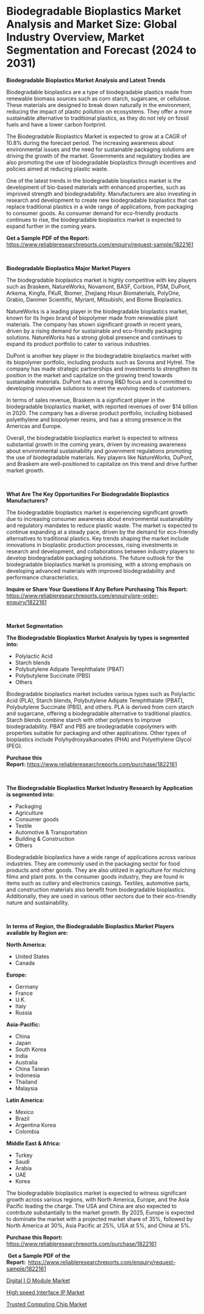 <p><h1>Biodegradable Bioplastics Market Analysis and Market Size: Global Industry Overview, Market Segmentation and Forecast (2024 to 2031)</h1></p><p><strong>Biodegradable Bioplastics Market Analysis and Latest Trends</strong></p>
<p><p>Biodegradable bioplastics are a type of biodegradable plastics made from renewable biomass sources such as corn starch, sugarcane, or cellulose. These materials are designed to break down naturally in the environment, reducing the impact of plastic pollution on ecosystems. They offer a more sustainable alternative to traditional plastics, as they do not rely on fossil fuels and have a lower carbon footprint.</p><p>The Biodegradable Bioplastics Market is expected to grow at a CAGR of 10.8% during the forecast period. The increasing awareness about environmental issues and the need for sustainable packaging solutions are driving the growth of the market. Governments and regulatory bodies are also promoting the use of biodegradable bioplastics through incentives and policies aimed at reducing plastic waste.</p><p>One of the latest trends in the biodegradable bioplastics market is the development of bio-based materials with enhanced properties, such as improved strength and biodegradability. Manufacturers are also investing in research and development to create new biodegradable bioplastics that can replace traditional plastics in a wide range of applications, from packaging to consumer goods. As consumer demand for eco-friendly products continues to rise, the biodegradable bioplastics market is expected to expand further in the coming years.</p></p>
<p><strong>Get a Sample PDF of the Report:&nbsp;</strong> <a href="https://www.reliableresearchreports.com/enquiry/request-sample/1822161">https://www.reliableresearchreports.com/enquiry/request-sample/1822161</a></p>
<p>&nbsp;</p>
<p><strong>Biodegradable Bioplastics Major Market Players</strong></p>
<p><p>The biodegradable bioplastics market is highly competitive with key players such as Braskem, NatureWorks, Novamont, BASF, Corbion, PSM, DuPont, Arkema, Kingfa, FKuR, Biomer, Zhejiang Hisun Biomaterials, PolyOne, Grabio, Danimer Scientific, Myriant, Mitsubishi, and Biome Bioplastics.</p><p>NatureWorks is a leading player in the biodegradable bioplastics market, known for its Ingeo brand of biopolymer made from renewable plant materials. The company has shown significant growth in recent years, driven by a rising demand for sustainable and eco-friendly packaging solutions. NatureWorks has a strong global presence and continues to expand its product portfolio to cater to various industries.</p><p>DuPont is another key player in the biodegradable bioplastics market with its biopolymer portfolio, including products such as Sorona and Hytrel. The company has made strategic partnerships and investments to strengthen its position in the market and capitalize on the growing trend towards sustainable materials. DuPont has a strong R&D focus and is committed to developing innovative solutions to meet the evolving needs of customers.</p><p>In terms of sales revenue, Braskem is a significant player in the biodegradable bioplastics market, with reported revenues of over $14 billion in 2020. The company has a diverse product portfolio, including biobased polyethylene and biopolymer resins, and has a strong presence in the Americas and Europe.</p><p>Overall, the biodegradable bioplastics market is expected to witness substantial growth in the coming years, driven by increasing awareness about environmental sustainability and government regulations promoting the use of biodegradable materials. Key players like NatureWorks, DuPont, and Braskem are well-positioned to capitalize on this trend and drive further market growth.</p></p>
<p>&nbsp;</p>
<p><strong>What Are The Key Opportunities For Biodegradable Bioplastics Manufacturers?</strong></p>
<p><p>The biodegradable bioplastics market is experiencing significant growth due to increasing consumer awareness about environmental sustainability and regulatory mandates to reduce plastic waste. The market is expected to continue expanding at a steady pace, driven by the demand for eco-friendly alternatives to traditional plastics. Key trends shaping the market include innovations in bioplastic production processes, rising investments in research and development, and collaborations between industry players to develop biodegradable packaging solutions. The future outlook for the biodegradable bioplastics market is promising, with a strong emphasis on developing advanced materials with improved biodegradability and performance characteristics.</p></p>
<p><strong>Inquire or Share Your Questions If Any Before Purchasing This Report:</strong> <a href="https://www.reliableresearchreports.com/enquiry/pre-order-enquiry/1822161">https://www.reliableresearchreports.com/enquiry/pre-order-enquiry/1822161</a></p>
<p>&nbsp;</p>
<p><strong>Market Segmentation</strong></p>
<p><strong>The Biodegradable Bioplastics Market Analysis by types is segmented into:</strong></p>
<p><ul><li>Polylactic Acid</li><li>Starch blends</li><li>Polybutylene Adipate Terephthalate (PBAT)</li><li>Polybutylene Succinate (PBS)</li><li>Others</li></ul></p>
<p><p>Biodegradable bioplastics market includes various types such as Polylactic Acid (PLA), Starch blends, Polybutylene Adipate Terephthalate (PBAT), Polybutylene Succinate (PBS), and others. PLA is derived from corn starch and sugarcane, offering a biodegradable alternative to traditional plastics. Starch blends combine starch with other polymers to improve biodegradability. PBAT and PBS are biodegradable copolymers with properties suitable for packaging and other applications. Other types of bioplastics include Polyhydroxyalkanoates (PHA) and Polyethylene Glycol (PEG).</p></p>
<p><strong>Purchase this Report:&nbsp;</strong><a href="https://www.reliableresearchreports.com/purchase/1822161">https://www.reliableresearchreports.com/purchase/1822161</a></p>
<p>&nbsp;</p>
<p><strong>The Biodegradable Bioplastics Market Industry Research by Application is segmented into:</strong></p>
<p><ul><li>Packaging</li><li>Agriculture</li><li>Consumer goods</li><li>Textile</li><li>Automotive & Transportation</li><li>Building & Construction</li><li>Others</li></ul></p>
<p><p>Biodegradable bioplastics have a wide range of applications across various industries. They are commonly used in the packaging sector for food products and other goods. They are also utilized in agriculture for mulching films and plant pots. In the consumer goods industry, they are found in items such as cutlery and electronics casings. Textiles, automotive parts, and construction materials also benefit from biodegradable bioplastics. Additionally, they are used in various other sectors due to their eco-friendly nature and sustainability.</p></p>
<p>&nbsp;</p>
<p><strong>In terms of Region, the Biodegradable Bioplastics Market Players available by Region are:</strong></p>
<p>
    <p> <strong> North America: </strong>
        <ul>
            <li>United States</li>
            <li>Canada</li>
        </ul>
        </p> 
    <p> <strong> Europe: </strong>
        <ul>
            <li>Germany</li>
            <li>France</li>
            <li>U.K.</li>
            <li>Italy</li>
            <li>Russia</li>
        </ul>
        </p> 
    <p> <strong> Asia-Pacific: </strong>
        <ul>
            <li>China</li>
            <li>Japan</li>
            <li>South Korea</li>
            <li>India</li>
            <li>Australia</li>
            <li>China Taiwan</li>
            <li>Indonesia</li>
            <li>Thailand</li>
            <li>Malaysia</li>
        </ul>
        </p> 
    <p> <strong> Latin America: </strong>
        <ul>
            <li>Mexico</li>
            <li>Brazil</li>
            <li>Argentina Korea</li>
            <li>Colombia</li>
        </ul>
        </p> 
    <p> <strong> Middle East & Africa: </strong>
        <ul>
            <li>Turkey</li>
            <li>Saudi</li>
            <li>Arabia</li>
            <li>UAE</li>
            <li>Korea</li>
        </ul>
    </p>
    </p>
<p><p>The biodegradable bioplastics market is expected to witness significant growth across various regions, with North America, Europe, and the Asia Pacific leading the charge. The USA and China are also expected to contribute substantially to the market growth. By 2025, Europe is expected to dominate the market with a projected market share of 35%, followed by North America at 30%, Asia Pacific at 25%, USA at 5%, and China at 5%.</p></p>
<p><strong>Purchase this Report: </strong><a href="https://www.reliableresearchreports.com/purchase/1822161">https://www.reliableresearchreports.com/purchase/1822161</a></p>
<p>&nbsp;<strong>Get a Sample PDF of the Report:&nbsp;&nbsp;</strong><a href="https://www.reliableresearchreports.com/enquiry/request-sample/1822161">https://www.reliableresearchreports.com/enquiry/request-sample/1822161</a></p>
<p><strong></strong></p>
<p><p><a href="https://view.publitas.com/reportprime-1/global-digital-i-o-module-market-by-types-applications-and-major-players-with-regional-growth-rate-analysis-and-development-situation-from-2023-to-2030/">Digital I O Module Market</a></p><p><a href="https://view.publitas.com/reportprime-1/high-speed-interface-ip-market-analysis-examines-its-scope-on-growth-opportunities-and-forecasted-trends-spanning-from-2023-to-2030/">High speed Interface IP Market</a></p><p><a href="https://view.publitas.com/reportprime-1/trusted-computing-chip-market-research-report-forecasted-for-period-from-2023-2030-by-market-type-market-application-and-region/">Trusted Computing Chip Market</a></p></p>